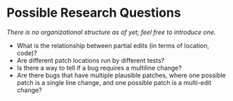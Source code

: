 # Possible Research Questions

*There is no organizational structure as of yet; feel free to introduce one.*

* What is the relationship between partial edits (in terms of location, code)?
* Are different patch locations run by different tests?
* Is there a way to tell if a bug requires a multiline change?
* Are there bugs that have multiple plausible patches, where one possible patch is a single line change, and one possible patch is a multi-edit change?
